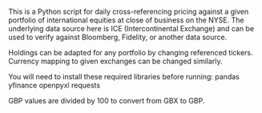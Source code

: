 This is a Python script for daily cross-referencing pricing against a given portfolio of international equities at close of business on the NYSE. The underlying data source here is ICE (Intercontinental Exchange) and can be used to verify against Bloomberg, Fidelity, or another data source.

Holdings can be adapted for any portfolio by changing referenced tickers. Currency mapping to given exchanges can be changed similarly.

You will need to install these required libraries before running:
  pandas
  yfinance
  openpyxl
  requests

GBP values are divided by 100 to convert from GBX to GBP.
